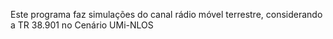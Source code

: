 Este programa faz simulações do canal rádio móvel terrestre, considerando a TR 38.901 no Cenário UMi-NLOS
